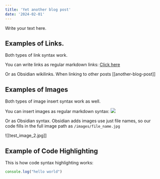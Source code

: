 ```yaml
---
title: 'Yet another blog post'
date: '2024-02-01'
---
```


Write your text here.

## Examples of Links. 

Both types of link syntax work.

You can write links as regular markdown links:
[Click here](https://twitter.com/neilxm)

Or as Obsidian wikilinks. When linking to other posts
[[another-blog-post]]

## Examples of Images

Both types of image insert syntax work as well. 

You can insert images as regular markdown syntax:
![](/images/test_image_1.jpg)

Or as Obsidian syntax. Obsidian adds images use just file names, so our code fills in the full image path as `/images/file_name.jpg`

![[test_image_2.jpg]]

## Example of Code Highlighting
This is how code syntax highlighting works:

```js
console.log("hello world")
```

